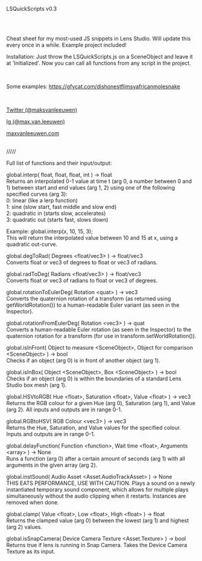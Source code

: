 <p class="has-line-data" data-line-start="8" data-line-end="10">LSQuickScripts v0.3</p>
<br><br>
<p class="has-line-data" data-line-start="1" data-line-end="2">Cheat sheet for my most-used JS snippets in Lens Studio. Will update this every once in a while. Example project included!</p>
<p class="has-line-data" data-line-start="1" data-line-end="2">Installation: Just throw the LSQuickScripts.js on a SceneObject and leave it at 'Initialized'. Now you can call all functions from any script in the project.</p>
<br>
<p class="has-line-data" data-line-start="11" data-line-end="12">Some examples: <a href="https://gfycat.com/dishonestflimsyafricanmolesnake">https://gfycat.com/dishonestflimsyafricanmolesnake</a></p>
<br>
<p class="has-line-data" data-line-start="2" data-line-end="5"><a href="https://twitter.com/maksvanleeuwen">Twitter (@maksvanleeuwen)</a>
<p class="has-line-data" data-line-start="2" data-line-end="5"><a href="https://www.instagram.com/max.van.leeuwen">Ig (@max.van.leeuwen)</a>
<p class="has-line-data" data-line-start="2" data-line-end="5"><a href="http://maxvanleeuwen.com">maxvanleeuwen.com</a>
<br><br>
<p class="has-line-data" data-line-start="17" data-line-end="18">/////</p>
<p class="has-line-data" data-line-start="19" data-line-end="20">Full list of functions and their input/output:</p>
<p class="has-line-data" data-line-start="22" data-line-end="28">global.interp( float, float, float, int ) -&gt; float<br>
Returns an interpolated 0-1 value at time t (arg 0, a number between 0 and 1) between start and end values (arg 1, 2) using one of the following specified curves (arg 3):<br>
0: linear (like a lerp function)<br>
1: sine (slow start, fast middle and slow end)<br>
2: quadratic in (starts slow, accelerates)<br>
3: quadratic out (starts fast, slows down)</p>
<p class="has-line-data" data-line-start="29" data-line-end="31">Example: global.interp(x, 10, 15, 3);<br>
This will return the interpolated value between 10 and 15 at x, using a quadratic out-curve.</p>
<p class="has-line-data" data-line-start="33" data-line-end="35">global.degToRad( Degrees &lt;float/vec3&gt; ) -&gt; float/vec3<br>
Converts float or vec3 of degrees to float or vec3 of radians.</p>
<p class="has-line-data" data-line-start="37" data-line-end="39">global.radToDeg( Radians &lt;float/vec3&gt; ) -&gt; float/vec3<br>
Converts float or vec3 of radians to float or vec3 of degrees.</p>
<p class="has-line-data" data-line-start="41" data-line-end="43">global.rotationToEulerDeg( Rotation &lt;quat&gt; ) -&gt; vec3<br>
Converts the quaternion rotation of a transform (as returned using getWorldRotation()) to a human-readable Euler variant (as seen in the Inspector).</p>
<p class="has-line-data" data-line-start="45" data-line-end="47">global.rotationFromEulerDeg( Rotation &lt;vec3&gt; ) -&gt; quat<br>
Converts a human-readable Euler rotation (as seen in the Inspector) to the quaternion rotation for a transform (for use in transform.setWorldRotation()).</p>
<p class="has-line-data" data-line-start="49" data-line-end="51">global.isInFront( Object to measure &lt;SceneObject&gt;, Object for comparison &lt;SceneObject&gt; ) -&gt; bool<br>
Checks if an object (arg 0) is in front of another object (arg 1).</p>
<p class="has-line-data" data-line-start="53" data-line-end="55">global.isInBox( Object &lt;SceneObject&gt;, Box &lt;SceneObject&gt; ) -&gt; bool<br>
Checks if an object (arg 0) is within the boundaries of a standard Lens Studio box mesh (arg 1).</p>
<p class="has-line-data" data-line-start="57" data-line-end="59">global.HSVtoRGB( Hue &lt;float&gt;, Saturation &lt;float&gt;, Value &lt;float&gt; ) -&gt; vec3<br>
Returns the RGB colour for a given Hue (arg 0), Saturation (arg 1), and Value (arg 2). All inputs and outputs are in range 0-1.</p>
<p class="has-line-data" data-line-start="61" data-line-end="63">global.RGBtoHSV( RGB Colour &lt;vec3&gt; ) -&gt; vec3<br>
Returns the Hue, Saturation, and Value values for the specified colour. Inputs and outputs are in range 0-1.</p>
<p class="has-line-data" data-line-start="65" data-line-end="67">global.delayFunction( Function &lt;function&gt;, Wait time &lt;float&gt;, Arguments &lt;array&gt; ) -&gt; None<br>
Runs a function (arg 0) after a certain amount of seconds (arg 1) with all arguments in the given array (arg 2).</p>
<p class="has-line-data" data-line-start="69" data-line-end="71">global.instSound( Audio Asset &lt;Asset.AudioTrackAsset&gt; ) -&gt; None<br>
THIS EATS PERFORMANCE, USE WITH CAUTION. Plays a sound on a newly instantiated temporary sound component, which allows for multiple plays simultaneously without the audio clipping when it restarts. Instances are removed when done.</p>
<p class="has-line-data" data-line-start="73" data-line-end="75">global.clamp( Value &lt;float&gt;, Low &lt;float&gt;, High &lt;float&gt; ) -&gt; float<br>
Returns the clamped value (arg 0) between the lowest (arg 1) and highest (arg 2) values.</p>
<p class="has-line-data" data-line-start="77" data-line-end="79">global.isSnapCamera( Device Camera Texture &lt;Asset.Texture&gt; ) -&gt; bool<br>
Returns true if lens is running in Snap Camera. Takes the Device Camera Texture as its input.</p>
